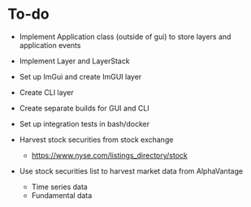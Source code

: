 # To-do
- Implement Application class (outside of gui) to store layers and application events
- Implement Layer and LayerStack 
- Set up ImGui and create ImGUI layer
- Create CLI layer 
- Create separate builds for GUI and CLI

- Set up integration tests in bash/docker

- Harvest stock securities from stock exchange
    - https://www.nyse.com/listings_directory/stock
- Use stock securities list to harvest market data from AlphaVantage
    - Time series data
    - Fundamental data

